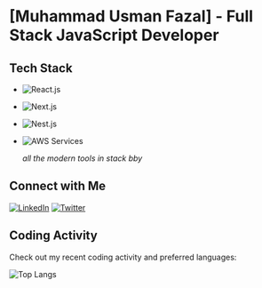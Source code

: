 # [Muhammad Usman Fazal] - Full Stack JavaScript Developer

## Tech Stack 

- ![React.js](https://img.shields.io/badge/-React-1A66FF?style=flat-square&logo=logo3&logoColor=white)
- ![Next.js](https://img.shields.io/badge/-Next.Js-33FFA0?style=flat-square&logo=logo2&logoColor=white)
- ![Nest.js](https://img.shields.io/badge/-Nest.Js_+_Serverless-FF5733?style=flat-square&logo=logo1&logoColor=white)
- ![AWS Services](https://img.shields.io/badge/-AWS_Services-FFFF00?style=flat-square&logo=logo1&logoColor=white)



   _all the modern tools in stack bby_
<!-- Feel free to add more technologies here -->

## Connect with Me

[![LinkedIn](https://img.shields.io/badge/-LinkedIn-0077B5?style=for-the-badge&logo=linkedin&logoColor=white)](https://www.linkedin.com/in/muhammad-usman-fazal/)
[![Twitter](https://img.shields.io/badge/-Twitter-1DA1F2?style=for-the-badge&logo=twitter&logoColor=white)](https://twitter.com/melatoninik)
<!--
[![Portfolio](https://img.shields.io/badge/-Portfolio-05122A?style=for-the-badge)](your-portfolio)
-->
## Coding Activity

Check out my recent coding activity and preferred languages:


![Top Langs](https://github-readme-stats.vercel.app/api/wakatime?username=ihasautism&layout=compact)
<!--
&hide=html,css,shell&theme=buefy
-->
